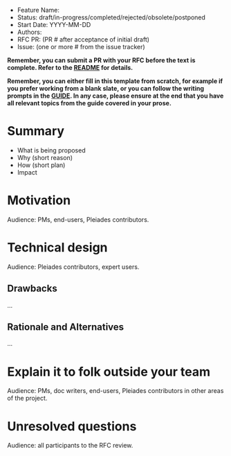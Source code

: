 - Feature Name:
- Status: draft/in-progress/completed/rejected/obsolete/postponed
- Start Date: YYYY-MM-DD
- Authors:
- RFC PR: (PR # after acceptance of initial draft)
- Issue: (one or more # from the issue tracker)

**Remember, you can submit a PR with your RFC before the text is
complete. Refer to the [README](README.md#rfc-process) for details.**

**Remember, you can either fill in this template from scratch, for
example if you prefer working from a blank slate, or you can follow
the writing prompts in the [GUIDE](GUIDE.md). In any case, please ensure
at the end that you have all relevant topics from the guide covered in
your prose.**

# Summary

- What is being proposed
- Why (short reason)
- How (short plan)
- Impact

# Motivation

Audience: PMs, end-users, Pleiades contributors.

# Technical design

Audience: Pleiades contributors, expert users.

## Drawbacks

...

## Rationale and Alternatives

...

# Explain it to folk outside your team

Audience: PMs, doc writers, end-users, Pleiades contributors in other areas of the project.

# Unresolved questions

Audience: all participants to the RFC review.